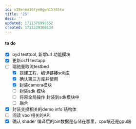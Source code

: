 ```yaml
---
id: v39enea167ye8gwh15785kw
title: '25'
desc: ''
updated: 1711376999552
created: 1711329360134
---
```


#### to do
- [x] byd testtool, 新增url 功能模块
- [x] 更新cs11 testapp
- [ ] 瑞驰曼取流testbed
  - [x] 搭建工程，编译链接sdk库
  - [x] 确认第三方库并使用
  - [x] 封装camera模块
  - [ ] 封装sdk 模块
  - [ ] 将原全局操作 封装到sdk模块中
  - [ ] 融合
- [x] 封装变换相关的demo info 结构体
- [ ] 阅读 vbo 相关的API
- [x] 确认 shader 编译后的bin数据是存储在哪里，cpu端还是gpu端